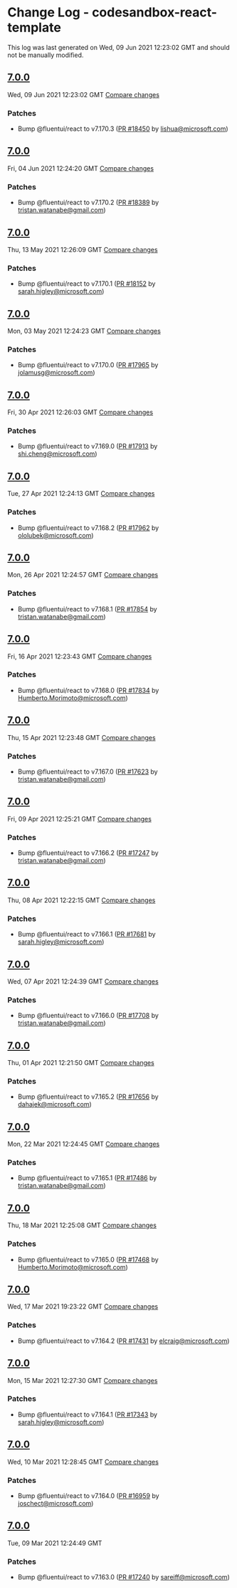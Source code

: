 # Change Log - codesandbox-react-template

This log was last generated on Wed, 09 Jun 2021 12:23:02 GMT and should not be manually modified.

<!-- Start content -->

## [7.0.0](https://github.com/microsoft/fluentui/tree/codesandbox-react-template_v7.0.0)

Wed, 09 Jun 2021 12:23:02 GMT 
[Compare changes](https://github.com/microsoft/fluentui/compare/codesandbox-react-template_v7.0.0..codesandbox-react-template_v7.0.0)

### Patches

- Bump @fluentui/react to v7.170.3 ([PR #18450](https://github.com/microsoft/fluentui/pull/18450) by lishua@microsoft.com)

## [7.0.0](https://github.com/microsoft/fluentui/tree/codesandbox-react-template_v7.0.0)

Fri, 04 Jun 2021 12:24:20 GMT 
[Compare changes](https://github.com/microsoft/fluentui/compare/codesandbox-react-template_v7.0.0..codesandbox-react-template_v7.0.0)

### Patches

- Bump @fluentui/react to v7.170.2 ([PR #18389](https://github.com/microsoft/fluentui/pull/18389) by tristan.watanabe@gmail.com)

## [7.0.0](https://github.com/microsoft/fluentui/tree/codesandbox-react-template_v7.0.0)

Thu, 13 May 2021 12:26:09 GMT 
[Compare changes](https://github.com/microsoft/fluentui/compare/codesandbox-react-template_v7.0.0..codesandbox-react-template_v7.0.0)

### Patches

- Bump @fluentui/react to v7.170.1 ([PR #18152](https://github.com/microsoft/fluentui/pull/18152) by sarah.higley@microsoft.com)

## [7.0.0](https://github.com/microsoft/fluentui/tree/codesandbox-react-template_v7.0.0)

Mon, 03 May 2021 12:24:23 GMT 
[Compare changes](https://github.com/microsoft/fluentui/compare/codesandbox-react-template_v7.0.0..codesandbox-react-template_v7.0.0)

### Patches

- Bump @fluentui/react to v7.170.0 ([PR #17965](https://github.com/microsoft/fluentui/pull/17965) by jolamusg@microsoft.com)

## [7.0.0](https://github.com/microsoft/fluentui/tree/codesandbox-react-template_v7.0.0)

Fri, 30 Apr 2021 12:26:03 GMT 
[Compare changes](https://github.com/microsoft/fluentui/compare/codesandbox-react-template_v7.0.0..codesandbox-react-template_v7.0.0)

### Patches

- Bump @fluentui/react to v7.169.0 ([PR #17913](https://github.com/microsoft/fluentui/pull/17913) by shi.cheng@microsoft.com)

## [7.0.0](https://github.com/microsoft/fluentui/tree/codesandbox-react-template_v7.0.0)

Tue, 27 Apr 2021 12:24:13 GMT 
[Compare changes](https://github.com/microsoft/fluentui/compare/codesandbox-react-template_v7.0.0..codesandbox-react-template_v7.0.0)

### Patches

- Bump @fluentui/react to v7.168.2 ([PR #17962](https://github.com/microsoft/fluentui/pull/17962) by ololubek@microsoft.com)

## [7.0.0](https://github.com/microsoft/fluentui/tree/codesandbox-react-template_v7.0.0)

Mon, 26 Apr 2021 12:24:57 GMT 
[Compare changes](https://github.com/microsoft/fluentui/compare/codesandbox-react-template_v7.0.0..codesandbox-react-template_v7.0.0)

### Patches

- Bump @fluentui/react to v7.168.1 ([PR #17854](https://github.com/microsoft/fluentui/pull/17854) by tristan.watanabe@gmail.com)

## [7.0.0](https://github.com/microsoft/fluentui/tree/codesandbox-react-template_v7.0.0)

Fri, 16 Apr 2021 12:23:43 GMT 
[Compare changes](https://github.com/microsoft/fluentui/compare/codesandbox-react-template_v7.0.0..codesandbox-react-template_v7.0.0)

### Patches

- Bump @fluentui/react to v7.168.0 ([PR #17834](https://github.com/microsoft/fluentui/pull/17834) by Humberto.Morimoto@microsoft.com)

## [7.0.0](https://github.com/microsoft/fluentui/tree/codesandbox-react-template_v7.0.0)

Thu, 15 Apr 2021 12:23:48 GMT 
[Compare changes](https://github.com/microsoft/fluentui/compare/codesandbox-react-template_v7.0.0..codesandbox-react-template_v7.0.0)

### Patches

- Bump @fluentui/react to v7.167.0 ([PR #17623](https://github.com/microsoft/fluentui/pull/17623) by tristan.watanabe@gmail.com)

## [7.0.0](https://github.com/microsoft/fluentui/tree/codesandbox-react-template_v7.0.0)

Fri, 09 Apr 2021 12:25:21 GMT 
[Compare changes](https://github.com/microsoft/fluentui/compare/codesandbox-react-template_v7.0.0..codesandbox-react-template_v7.0.0)

### Patches

- Bump @fluentui/react to v7.166.2 ([PR #17247](https://github.com/microsoft/fluentui/pull/17247) by tristan.watanabe@gmail.com)

## [7.0.0](https://github.com/microsoft/fluentui/tree/codesandbox-react-template_v7.0.0)

Thu, 08 Apr 2021 12:22:15 GMT 
[Compare changes](https://github.com/microsoft/fluentui/compare/codesandbox-react-template_v7.0.0..codesandbox-react-template_v7.0.0)

### Patches

- Bump @fluentui/react to v7.166.1 ([PR #17681](https://github.com/microsoft/fluentui/pull/17681) by sarah.higley@microsoft.com)

## [7.0.0](https://github.com/microsoft/fluentui/tree/codesandbox-react-template_v7.0.0)

Wed, 07 Apr 2021 12:24:39 GMT 
[Compare changes](https://github.com/microsoft/fluentui/compare/codesandbox-react-template_v7.0.0..codesandbox-react-template_v7.0.0)

### Patches

- Bump @fluentui/react to v7.166.0 ([PR #17708](https://github.com/microsoft/fluentui/pull/17708) by tristan.watanabe@gmail.com)

## [7.0.0](https://github.com/microsoft/fluentui/tree/codesandbox-react-template_v7.0.0)

Thu, 01 Apr 2021 12:21:50 GMT 
[Compare changes](https://github.com/microsoft/fluentui/compare/codesandbox-react-template_v7.0.0..codesandbox-react-template_v7.0.0)

### Patches

- Bump @fluentui/react to v7.165.2 ([PR #17656](https://github.com/microsoft/fluentui/pull/17656) by dahajek@microsoft.com)

## [7.0.0](https://github.com/microsoft/fluentui/tree/codesandbox-react-template_v7.0.0)

Mon, 22 Mar 2021 12:24:45 GMT 
[Compare changes](https://github.com/microsoft/fluentui/compare/codesandbox-react-template_v7.0.0..codesandbox-react-template_v7.0.0)

### Patches

- Bump @fluentui/react to v7.165.1 ([PR #17486](https://github.com/microsoft/fluentui/pull/17486) by tristan.watanabe@gmail.com)

## [7.0.0](https://github.com/microsoft/fluentui/tree/codesandbox-react-template_v7.0.0)

Thu, 18 Mar 2021 12:25:08 GMT 
[Compare changes](https://github.com/microsoft/fluentui/compare/codesandbox-react-template_v7.0.0..codesandbox-react-template_v7.0.0)

### Patches

- Bump @fluentui/react to v7.165.0 ([PR #17468](https://github.com/microsoft/fluentui/pull/17468) by Humberto.Morimoto@microsoft.com)

## [7.0.0](https://github.com/microsoft/fluentui/tree/codesandbox-react-template_v7.0.0)

Wed, 17 Mar 2021 19:23:22 GMT 
[Compare changes](https://github.com/microsoft/fluentui/compare/codesandbox-react-template_v7.0.0..codesandbox-react-template_v7.0.0)

### Patches

- Bump @fluentui/react to v7.164.2 ([PR #17431](https://github.com/microsoft/fluentui/pull/17431) by elcraig@microsoft.com)

## [7.0.0](https://github.com/microsoft/fluentui/tree/codesandbox-react-template_v7.0.0)

Mon, 15 Mar 2021 12:27:30 GMT 
[Compare changes](https://github.com/microsoft/fluentui/compare/codesandbox-react-template_v7.0.0..codesandbox-react-template_v7.0.0)

### Patches

- Bump @fluentui/react to v7.164.1 ([PR #17343](https://github.com/microsoft/fluentui/pull/17343) by sarah.higley@microsoft.com)

## [7.0.0](https://github.com/microsoft/fluentui/tree/codesandbox-react-template_v7.0.0)

Wed, 10 Mar 2021 12:28:45 GMT 
[Compare changes](https://github.com/microsoft/fluentui/compare/codesandbox-react-template_v7.0.0..codesandbox-react-template_v7.0.0)

### Patches

- Bump @fluentui/react to v7.164.0 ([PR #16959](https://github.com/microsoft/fluentui/pull/16959) by joschect@microsoft.com)

## [7.0.0](https://github.com/microsoft/fluentui/tree/codesandbox-react-template_v7.0.0)

Tue, 09 Mar 2021 12:24:49 GMT

### Patches

- Bump @fluentui/react to v7.163.0 ([PR #17240](https://github.com/microsoft/fluentui/pull/17240) by sareiff@microsoft.com)
